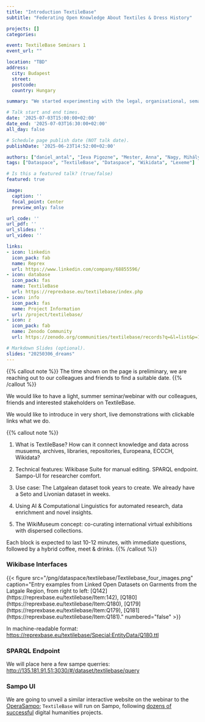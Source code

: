```yaml
---
title: "Introduction TextileBase"
subtitle: "Federating Open Knowledge About Textiles & Dress History"

projects: []
categories:

event: TextileBase Seminars 1
event_url: ""

location: "TBD"
address:
  city: Budapest
  street: 
  postcode: 
  country: Hungary

summary: "We started experimenting with the legal, organisational, semantic and technical challenges of creating a genuinely trustworthy, AI-supported data-sharing space that can find and connect tangible and intangible elements of the Finno-Ugric cultural universes."

# Talk start and end times.
date: '2025-07-03T15:00:00+02:00'
date_end: '2025-07-03T16:30:00+02:00'
all_day: false

# Schedule page publish date (NOT talk date).
publishDate: '2025-06-23T14:52:00+02:00'

authors: ["daniel_antal", "Ieva Pigozne", "Mester, Anna", "Nagy, Mihály", "Gábor, Kata"]
tags: ["Dataspace", "TextileBase", "Dataspace", "Wikidata", "Lexeme"]

# Is this a featured talk? (true/false)
featured: true

image:
  caption: ''
  focal_point: Center
  preview_only: false

url_code: ''
url_pdf: ''
url_slides: ''
url_video: ''

links:
- icon: linkedin
  icon_pack: fab
  name: Reprex
  url: https://www.linkedin.com/company/68855596/
- icon: database
  icon_pack: fas
  name: TextileBase
  url: https://reprexbase.eu/textilebase/index.php
- icon: info
  icon_pack: fas
  name: Project Information
  url: /project/textilebase/
- icon: z
  icon_pack: fab
  name: Zenodo Community
  url: https://zenodo.org/communities/textilebase/records?q=&l=list&p=1&s=10&sort=newest

# Markdown Slides (optional).
slides: "20250306_dreams"
---
```


{{% callout note %}} 
The time shown on the page is preliminary, we are reaching out to our colleagues and friends to find a suitable date. 
{{% /callout %}}


We would like to have a light, summer seminar/webinar with our colleagues, friends and interested stakeholders on TextileBase.

We would like to introduce in very short, live demonstrations with clickable links what we do. 

{{% callout note %}} 
1. What is TextileBase? How can it connect knowledge and data across musuems, archives, libraries, repositories, Europeana, ECCCH, Wikidata?

2. Technical features: Wikibase Suite for manual editing. SPARQL endpoint. Sampo-UI for researcher comfort.

3. Use case: The Latgalean dataset took years to create. We already have a Seto and Livonian dataset in weeks. 

4. Using AI & Computational Linguistics for automated research, data enrichment and novel insights.

5. The WikiMuseum concept: co-curating international virtual exhibitions with dispersed collections.

Each block is expected to last 10-12 minutes, with immediate questions, followed by a hybrid coffee, meet & drinks. 
{{% /callout %}}

### Wikibase Interfaces
<td style="text-align: center;">
{{< figure src="/png/dataspace/textilebase/Textilebase_four_images.png" caption="Entry examples from Linked Open Datasets on Garments from the Latgale Region, from right to left: [Q142](https://reprexbase.eu/textilebase/Item:142), [Q180](https://reprexbase.eu/textilebase/Item:Q180), [Q179](https://reprexbase.eu/textilebase/Item:Q179), [Q181](https://reprexbase.eu/textilebase/Item:Q181)." numbered="false" >}}
</td>

In machine-readable format: <https://reprexbase.eu/textilebase/Special:EntityData/Q180.ttl>

### SPARQL Endpoint
We will place here a few sampe querries:
<http://135.181.91.51:3030/#/dataset/textilebase/query>

### Sampo UI

We are going to unveil a similar interactive website on the webinar to the [OperaSampo](https://oopperasampo.fi/en/); `TextileBase` will run on Sampo, following [dozens of successful](https://seco.cs.aalto.fi/tools/sampo-ui/) digital humanities projects.
